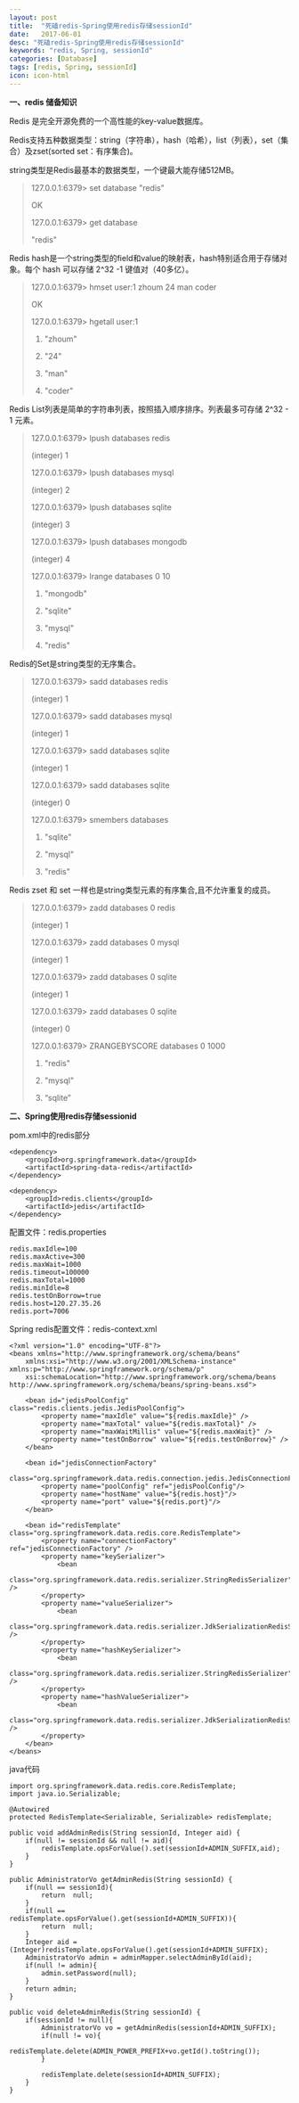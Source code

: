 ```yaml
---
layout: post
title:  "死磕redis-Spring使用redis存储sessionId"
date:   2017-06-01
desc: "死磕redis-Spring使用redis存储sessionId"
keywords: "redis, Spring, sessionId"
categories: [Database]
tags: [redis, Spring, sessionId]
icon: icon-html
---
```


**一、redis 储备知识**

Redis 是完全开源免费的一个高性能的key-value数据库。

Redis支持五种数据类型：string（字符串），hash（哈希），list（列表），set（集合）及zset(sorted set：有序集合)。

string类型是Redis最基本的数据类型，一个键最大能存储512MB。
> 127.0.0.1:6379> set database "redis"
> 
> OK
> 
> 127.0.0.1:6379> get database
> 
> "redis"

Redis hash是一个string类型的field和value的映射表，hash特别适合用于存储对象。每个 hash 可以存储 2^32 -1 键值对（40多亿）。

> 127.0.0.1:6379> hmset user:1 zhoum 24 man coder
> 
> OK
> 
> 127.0.0.1:6379> hgetall user:1
> 
> 1) "zhoum"
> 
> 2) "24"
> 
> 3) "man"
> 
> 4) "coder"

Redis List列表是简单的字符串列表，按照插入顺序排序。列表最多可存储 2^32 - 1 元素。

> 127.0.0.1:6379> lpush databases redis
> 
> (integer) 1
> 
> 127.0.0.1:6379> lpush databases mysql
> 
> (integer) 2
> 
> 127.0.0.1:6379> lpush databases sqlite
> 
> (integer) 3
> 
> 127.0.0.1:6379> lpush databases mongodb
> 
> (integer) 4
> 
> 127.0.0.1:6379> lrange databases 0 10
> 
> 1) "mongodb"
> 
> 2) "sqlite"
> 
> 3) "mysql"
> 
> 4) "redis"

Redis的Set是string类型的无序集合。

> 127.0.0.1:6379> sadd databases redis
> 
> (integer) 1
> 
> 127.0.0.1:6379> sadd databases mysql
> 
> (integer) 1
> 
> 127.0.0.1:6379> sadd databases sqlite
> 
> (integer) 1
> 
> 127.0.0.1:6379> sadd databases sqlite
> 
> (integer) 0
> 
> 127.0.0.1:6379> smembers databases
> 
> 1) "sqlite"
> 
> 2) "mysql"
> 
> 3) "redis"

Redis zset 和 set 一样也是string类型元素的有序集合,且不允许重复的成员。

> 127.0.0.1:6379> zadd databases 0 redis
> 
> (integer) 1
> 
> 127.0.0.1:6379> zadd databases 0 mysql
> 
> (integer) 1
> 
> 127.0.0.1:6379> zadd databases 0 sqlite
> 
> (integer) 1
> 
> 127.0.0.1:6379> zadd databases 0 sqlite
> 
> (integer) 0
> 
> 127.0.0.1:6379> ZRANGEBYSCORE databases 0 1000
> 
> 1) "redis"
> 
> 2) "mysql"
> 
> 3) “sqlite”

**二、Spring使用redis存储sessionid**

pom.xml中的redis部分

	<dependency>
	    <groupId>org.springframework.data</groupId>
	    <artifactId>spring-data-redis</artifactId>
	</dependency>
	
	<dependency>
	    <groupId>redis.clients</groupId>
	    <artifactId>jedis</artifactId>
	</dependency>

配置文件：redis.properties

	redis.maxIdle=100  
	redis.maxActive=300  
	redis.maxWait=1000  
	redis.timeout=100000  
	redis.maxTotal=1000  
	redis.minIdle=8  
	redis.testOnBorrow=true
	redis.host=120.27.35.26
	redis.port=7006
	
Spring redis配置文件：redis-context.xml

	<?xml version="1.0" encoding="UTF-8"?>
	<beans xmlns="http://www.springframework.org/schema/beans"
	    xmlns:xsi="http://www.w3.org/2001/XMLSchema-instance" xmlns:p="http://www.springframework.org/schema/p"
	    xsi:schemaLocation="http://www.springframework.org/schema/beans http://www.springframework.org/schema/beans/spring-beans.xsd">
	
	    <bean id="jedisPoolConfig" class="redis.clients.jedis.JedisPoolConfig">
	        <property name="maxIdle" value="${redis.maxIdle}" />
	        <property name="maxTotal" value="${redis.maxTotal}" />
	        <property name="maxWaitMillis" value="${redis.maxWait}" />
	        <property name="testOnBorrow" value="${redis.testOnBorrow}" />
	    </bean>
	
	    <bean id="jedisConnectionFactory"
	        class="org.springframework.data.redis.connection.jedis.JedisConnectionFactory">
	        <property name="poolConfig" ref="jedisPoolConfig"/>
	        <property name="hostName" value="${redis.host}"/>
	        <property name="port" value="${redis.port}"/>
	    </bean>
	
	    <bean id="redisTemplate" class="org.springframework.data.redis.core.RedisTemplate">
	        <property name="connectionFactory" ref="jedisConnectionFactory" />
	        <property name="keySerializer">
	            <bean
	                class="org.springframework.data.redis.serializer.StringRedisSerializer" />
	        </property>
	        <property name="valueSerializer">
	            <bean
	                class="org.springframework.data.redis.serializer.JdkSerializationRedisSerializer" />
	        </property>
	        <property name="hashKeySerializer">
	            <bean
	                class="org.springframework.data.redis.serializer.StringRedisSerializer" />
	        </property>
	        <property name="hashValueSerializer">
	            <bean
	                class="org.springframework.data.redis.serializer.JdkSerializationRedisSerializer" />
	        </property>
	    </bean>
	</beans>

java代码

	import org.springframework.data.redis.core.RedisTemplate;
	import java.io.Serializable;
	
	@Autowired
	protected RedisTemplate<Serializable, Serializable> redisTemplate;
	
	public void addAdminRedis(String sessionId, Integer aid) {
	    if(null != sessionId && null != aid){
	        redisTemplate.opsForValue().set(sessionId+ADMIN_SUFFIX,aid);
	    }
	}
	
	public AdministratorVo getAdminRedis(String sessionId) {
	    if(null == sessionId){
	        return  null;
	    }
	    if(null == redisTemplate.opsForValue().get(sessionId+ADMIN_SUFFIX)){
	        return  null;
	    }
	    Integer aid = (Integer)redisTemplate.opsForValue().get(sessionId+ADMIN_SUFFIX);
	    AdministratorVo admin = adminMapper.selectAdminById(aid);
	    if(null != admin){
	        admin.setPassword(null);
	    }
	    return admin;
	}
	
	public void deleteAdminRedis(String sessionId) {
	    if(sessionId != null){
	        AdministratorVo vo = getAdminRedis(sessionId+ADMIN_SUFFIX);
	        if(null != vo){
	            redisTemplate.delete(ADMIN_POWER_PREFIX+vo.getId().toString());
	        }
	
	        redisTemplate.delete(sessionId+ADMIN_SUFFIX);
	    }
	}